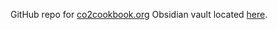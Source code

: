

GitHub repo for [co2cookbook.org](https://co2cookbook.org) Obsidian vault located [here](https://github.com/co2cookbook/co2cookbook).
